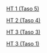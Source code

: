 [HT 1 (Taso 5) ](http://users.jyu.fi/~alsoderg/tiea2120/ht1/pohja.xhtml)

[HT 2 (Taso 4) ](http://users.jyu.fi/~alsoderg/tiea2120/ht2/pohja.xhtml)

[HT 3 (Taso 3) ](http://users.jyu.fi/~alsoderg/tiea2120/ht3/pohja.xhtml)

[HT 3 (Taso 1) ](http://users.jyu.fi/~alsoderg/tiea2120/ht4/pohja.xhtml)